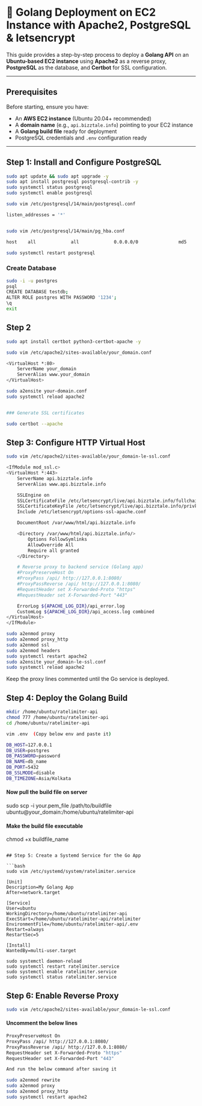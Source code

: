 # 🚀 Golang Deployment on EC2 Instance with Apache2, PostgreSQL & letsencrypt

This guide provides a step-by-step process to deploy a **Golang API** on an **Ubuntu-based EC2 instance** using **Apache2** as a reverse proxy, **PostgreSQL** as the database, and **Certbot** for SSL configuration.

---

##  Prerequisites

Before starting, ensure you have:

-  An **AWS EC2 instance** (Ubuntu 20.04+ recommended)
-  A **domain name** (e.g., `api.bizztale.info`) pointing to your EC2 instance
-  A **Golang build file** ready for deployment
-  PostgreSQL credentials and `.env` configuration ready

---

## Step 1: Install and Configure PostgreSQL

```bash
sudo apt update && sudo apt upgrade -y
sudo apt install postgresql postgresql-contrib -y
sudo systemctl status postgresql
sudo systemctl enable postgresql
```
```bash
sudo vim /etc/postgresql/14/main/postgresql.conf

listen_addresses = '*'


sudo vim /etc/postgresql/14/main/pg_hba.conf

host    all             all             0.0.0.0/0               md5
```
```bash
sudo systemctl restart postgresql
```

### Create Database
```bash
sudo -i -u postgres
psql
CREATE DATABASE testdb;
ALTER ROLE postgres WITH PASSWORD '1234';
\q
exit
```

## Step 2

```bash
sudo apt install certbot python3-certbot-apache -y

sudo vim /etc/apache2/sites-available/your_domain.conf

<VirtualHost *:80>
    ServerName your_domain
    ServerAlias www.your_domain
</VirtualHost>

sudo a2ensite your-domain.conf
sudo systemctl reload apache2


### Generate SSL certificates

sudo certbot --apache
```

## Step 3: Configure HTTP Virtual Host

```bash
sudo vim /etc/apache2/sites-available/your_domain-le-ssl.conf

<IfModule mod_ssl.c>
<VirtualHost *:443>
    ServerName api.bizztale.info
    ServerAlias www.api.bizztale.info

    SSLEngine on
    SSLCertificateFile /etc/letsencrypt/live/api.bizztale.info/fullchain.pem
    SSLCertificateKeyFile /etc/letsencrypt/live/api.bizztale.info/privkey.pem
    Include /etc/letsencrypt/options-ssl-apache.conf

    DocumentRoot /var/www/html/api.bizztale.info

    <Directory /var/www/html/api.bizztale.info/>
        Options FollowSymlinks
        AllowOverride All
        Require all granted
    </Directory>

    # Reverse proxy to backend service (Golang app)
    #ProxyPreserveHost On
    #ProxyPass /api/ http://127.0.0.1:8080/
    #ProxyPassReverse /api/ http://127.0.0.1:8080/
    #RequestHeader set X-Forwarded-Proto "https"
    #RequestHeader set X-Forwarded-Port "443"

    ErrorLog ${APACHE_LOG_DIR}/api_error.log
    CustomLog ${APACHE_LOG_DIR}/api_access.log combined
</VirtualHost>
</IfModule>

sudo a2enmod proxy
sudo a2enmod proxy_http
sudo a2enmod ssl
sudo a2enmod headers
sudo systemctl restart apache2
sudo a2ensite your_domain-le-ssl.conf
sudo systemctl reload apache2
```

Keep the proxy lines commented until the Go service is deployed.

## Step 4: Deploy the Golang Build

```bash
mkdir /home/ubuntu/ratelimiter-api
chmod 777 /home/ubuntu/ratelimiter-api
cd /home/ubuntu/ratelimiter-api

vim .env  (Copy below env and paste it)

DB_HOST=127.0.0.1
DB_USER=postgres
DB_PASSWORD=password
DB_NAME=db_name
DB_PORT=5432
DB_SSLMODE=disable
DB_TIMEZONE=Asia/Kolkata
```
#### Now pull the build file on server

sudo scp -i your.pem_file /path/to/buildfile ubuntu@your_domain:/home/ubuntu/ratelimiter-api


#### Make the build file executable

chmod +x buildfile_name
```

## Step 5: Create a Systemd Service for the Go App

```bash
sudo vim /etc/systemd/system/ratelimiter.service

[Unit]
Description=My Golang App
After=network.target

[Service]
User=ubuntu
WorkingDirectory=/home/ubuntu/ratelimiter-api
ExecStart=/home/ubuntu/ratelimiter-api/ratelimiter
EnvironmentFile=/home/ubuntu/ratelimiter-api/.env
Restart=always
RestartSec=5

[Install]
WantedBy=multi-user.target

sudo systemctl daemon-reload
sudo systemctl restart ratelimiter.service
sudo systemctl enable ratelimiter.service
sudo systemctl status ratelimiter.service
```

## Step 6: Enable Reverse Proxy
```bash
sudo vim /etc/apache2/sites-available/your_domain-le-ssl.conf
```
#### Uncomment the below lines
```bash
ProxyPreserveHost On
ProxyPass /api/ http://127.0.0.1:8080/
ProxyPassReverse /api/ http://127.0.0.1:8080/
RequestHeader set X-Forwarded-Proto "https"
RequestHeader set X-Forwarded-Port "443"

And run the below command after saving it 

sudo a2enmod rewrite
sudo a2enmod proxy
sudo a2enmod proxy_http
sudo systemctl restart apache2
```



